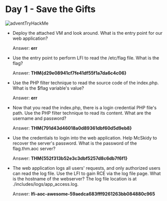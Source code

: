 # Day 1 - Save the Gifts

![adventTryHackMe](https://user-images.githubusercontent.com/51766689/144512518-c7fe8bdd-197b-4913-aaf9-12d6a2afdce6.PNG)



* Deploy the attached VM and look around. What is the entry point for our web application?

    Answer: **err**
 
* Use the entry point to perform LFI to read the /etc/flag file. What is the flag?

    Answer: **THM{d29e08941cf7fe41df55f1a7da6c4c06}**

* Use the PHP filter technique to read the source code of the index.php. What is the $flag variable's value?

    Answer: **err**

* Now that you read the index.php, there is a login credential PHP file's path. Use the PHP filter technique to read its content. What are the username and password?

    Answer: **THM{791d43d46018a0d89361dbf60d5d9eb8}**

* Use the credentials to login into the web application. Help McSkidy to recover the server's password. What is the password of the flag.thm.aoc server?

    Answer: **THM{552f313b52e3c3dbf5257d8c6db7f6f1}**

* The web application logs all users' requests, and only authorized users can read the log file. Use the LFI to gain RCE via the log file page. What is the hostname of the webserver? The log file location is at ./includes/logs/app_access.log.

    Answer: **lfi-aoc-awesome-59aedca683fff9261263bb084880c965**

